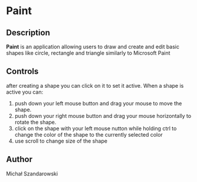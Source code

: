 # Paint

## Description

**Paint** is an application allowing users to draw and create and edit basic shapes like circle, rectangle and triangle similarly to 
Microsoft Paint

## Controls

after creating a shape you can click on it to set it active. When a shape is active you can:
1. push down your left mouse button and drag your mouse to move the shape.
2. push down your right mouse button and drag your mouse horizontally to rotate the shape.
3. click on the shape with your left mouse nutton while holding ctrl to change the color of the shape to the currently selected color
4. use scroll to change size of the shape

## Author
Michał Szandarowski
